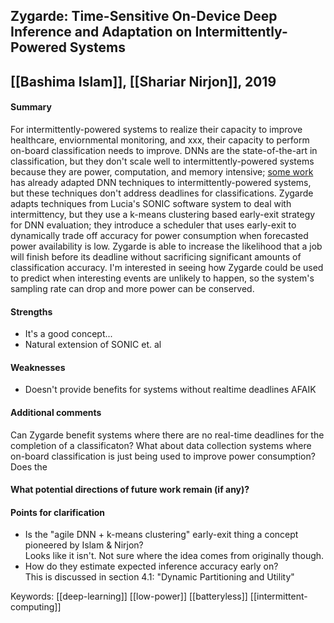 ## Zygarde: Time-Sensitive On-Device Deep Inference and Adaptation on Intermittently-Powered Systems
## [[Bashima Islam]], [[Shariar Nirjon]], 2019 

#### Summary
For intermittently-powered systems to realize their capacity to improve healthcare, enviornmental monitoring, and xxx, their capacity to perform on-board classification needs to improve. DNNs are the state-of-the-art in classification, but they don't scale well to intermittently-powered systems because they are power, computation, and memory intensive; [some work](https://dl.acm.org/doi/abs/10.1145/3297858.3304011) has already adapted DNN techniques to intermittently-powered systems, but these techniques don't address deadlines for classifications. Zygarde adapts techniques from Lucia's SONIC software system to deal with intermittency, but they use a k-means clustering based early-exit strategy for DNN evaluation; they introduce a scheduler that uses early-exit to dynamically trade off accuracy for power consumption when forecasted power availability is low. Zygarde is able to increase the likelihood that a job will finish before its deadline without sacrificing significant amounts of classification accuracy. I'm interested in seeing how Zygarde could be used to predict when interesting events are unlikely to happen, so the system's sampling rate can drop and more power can be conserved.

#### Strengths
  - It's a good concept...
  - Natural extension of SONIC et. al

#### Weaknesses
  - Doesn't provide benefits for systems without realtime deadlines AFAIK

#### Additional comments
Can Zygarde benefit systems where there are no real-time deadlines for the completion of a classificaton? What about data collection systems where on-board classification is just being used to improve power consumption? Does the

#### What potential directions of future work remain (if any)?


#### Points for clarification
  * Is the "agile DNN + k-means clustering" early-exit thing a concept pioneered by Islam & Nirjon? <br/>
    Looks like it isn't. Not sure where the idea comes from originally though.
  * How do they estimate expected inference accuracy early on? <br/>
    This is discussed in section 4.1: "Dynamic Partitioning and Utility"

Keywords: [[deep-learning]] [[low-power]] [[batteryless]] [[intermittent-computing]]